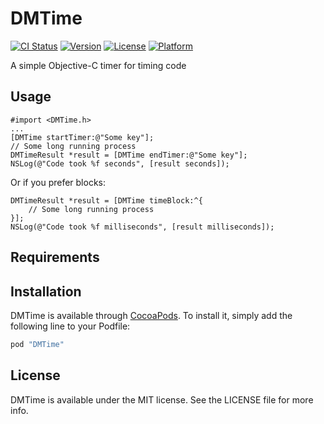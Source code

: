 # DMTime

[![CI Status](http://img.shields.io/travis/Vel0x/DMTime.svg?style=flat)](https://travis-ci.org/Vel0x/DMTime)
[![Version](https://img.shields.io/cocoapods/v/DMTime.svg?style=flat)](http://cocoapods.org/pods/DMTime)
[![License](https://img.shields.io/cocoapods/l/DMTime.svg?style=flat)](http://cocoapods.org/pods/DMTime)
[![Platform](https://img.shields.io/cocoapods/p/DMTime.svg?style=flat)](http://cocoapods.org/pods/DMTime)

A simple Objective-C timer for timing code

## Usage
    #import <DMTime.h>
    ...
    [DMTime startTimer:@"Some key"];
    // Some long running process
    DMTimeResult *result = [DMTime endTimer:@"Some key"];
    NSLog(@"Code took %f seconds", [result seconds]);

Or if you prefer blocks:

    DMTimeResult *result = [DMTime timeBlock:^{
        // Some long running process
    }];
    NSLog(@"Code took %f milliseconds", [result milliseconds]);

## Requirements

## Installation

DMTime is available through [CocoaPods](http://cocoapods.org). To install
it, simply add the following line to your Podfile:

```ruby
pod "DMTime"
```

## License

DMTime is available under the MIT license. See the LICENSE file for more info.
